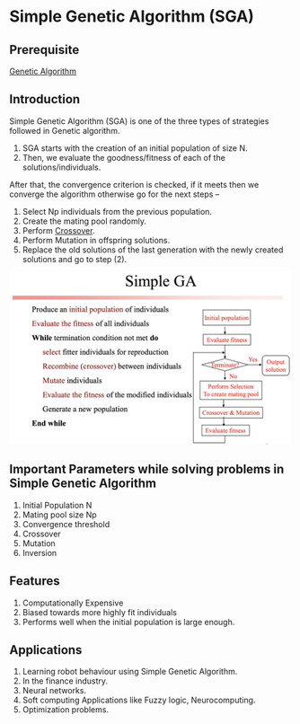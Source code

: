 # Simple Genetic Algorithm (SGA)

## Prerequisite

[Genetic Algorithm](https://www.geeksforgeeks.org/genetic-algorithms/)

## Introduction

Simple Genetic Algorithm (SGA) is one of the three types of strategies followed in Genetic algorithm.

1. SGA starts with the creation of an initial population of size N.
1. Then, we evaluate the goodness/fitness of each of the solutions/individuals.

After that, the convergence criterion is checked, if it meets then we converge the algorithm otherwise go for the next steps –

1. Select Np individuals from the previous population.
1. Create the mating pool randomly.
1. Perform [Crossover](https://www.geeksforgeeks.org/crossover-in-genetic-algorithm/).
1. Perform Mutation in offspring solutions.
1. Replace the old solutions of the last generation with the newly created solutions and go to step (2).

![Simple Genetic Algorithm Block Diagram](image.png)

## Important Parameters while solving problems in Simple Genetic Algorithm

1. Initial Population N
1. Mating pool size Np
1. Convergence threshold
1. Crossover
1. Mutation
1. Inversion

## Features

1. Computationally Expensive
1. Biased towards more highly fit individuals
1. Performs well when the initial population is large enough.

## Applications

1. Learning robot behaviour using Simple Genetic Algorithm.
1. In the finance industry.
1. Neural networks.
1. Soft computing Applications like Fuzzy logic, Neurocomputing.
1. Optimization problems.
